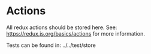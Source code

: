 # Actions
All redux actions should be stored here. See: https://redux.js.org/basics/actions for more information.

Tests can be found in: ../../test/store